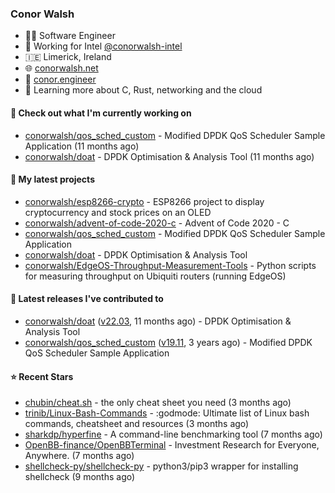 ### Conor Walsh
- 👷‍♂️ Software Engineer
- 🏢 Working for Intel [@conorwalsh-intel](https://github.com/conorwalsh-intel)
- 🇮🇪 Limerick, Ireland
- 🌐 [conorwalsh.net](https://conorwalsh.net)
- 📙 [conor.engineer](https://conor.engineer)
- 🌱 Learning more about C, Rust, networking and the cloud

#### 🔨 Check out what I'm currently working on

- [conorwalsh/qos_sched_custom](https://github.com/conorwalsh/qos_sched_custom) - Modified DPDK QoS Scheduler Sample Application (11 months ago)
- [conorwalsh/doat](https://github.com/conorwalsh/doat) - DPDK Optimisation &amp; Analysis Tool (11 months ago)

#### 🌱 My latest projects

- [conorwalsh/esp8266-crypto](https://github.com/conorwalsh/esp8266-crypto) - ESP8266 project to display cryptocurrency and stock prices on an OLED
- [conorwalsh/advent-of-code-2020-c](https://github.com/conorwalsh/advent-of-code-2020-c) - Advent of Code 2020 - C
- [conorwalsh/qos_sched_custom](https://github.com/conorwalsh/qos_sched_custom) - Modified DPDK QoS Scheduler Sample Application
- [conorwalsh/doat](https://github.com/conorwalsh/doat) - DPDK Optimisation &amp; Analysis Tool
- [conorwalsh/EdgeOS-Throughput-Measurement-Tools](https://github.com/conorwalsh/EdgeOS-Throughput-Measurement-Tools) - Python scripts for measuring throughput on Ubiquiti routers (running EdgeOS)

#### 🔭 Latest releases I've contributed to

- [conorwalsh/doat](https://github.com/conorwalsh/doat) ([v22.03](https://github.com/conorwalsh/doat/releases/tag/v22.03), 11 months ago) - DPDK Optimisation &amp; Analysis Tool
- [conorwalsh/qos_sched_custom](https://github.com/conorwalsh/qos_sched_custom) ([v19.11](https://github.com/conorwalsh/qos_sched_custom/releases/tag/v19.11), 3 years ago) - Modified DPDK QoS Scheduler Sample Application

#### ⭐ Recent Stars

- [chubin/cheat.sh](https://github.com/chubin/cheat.sh) - the only cheat sheet you need (3 months ago)
- [trinib/Linux-Bash-Commands](https://github.com/trinib/Linux-Bash-Commands) - :godmode: Ultimate list of Linux bash commands, cheatsheet and resources (3 months ago)
- [sharkdp/hyperfine](https://github.com/sharkdp/hyperfine) - A command-line benchmarking tool (7 months ago)
- [OpenBB-finance/OpenBBTerminal](https://github.com/OpenBB-finance/OpenBBTerminal) - Investment Research for Everyone, Anywhere. (7 months ago)
- [shellcheck-py/shellcheck-py](https://github.com/shellcheck-py/shellcheck-py) - python3/pip3 wrapper for installing shellcheck (9 months ago)

